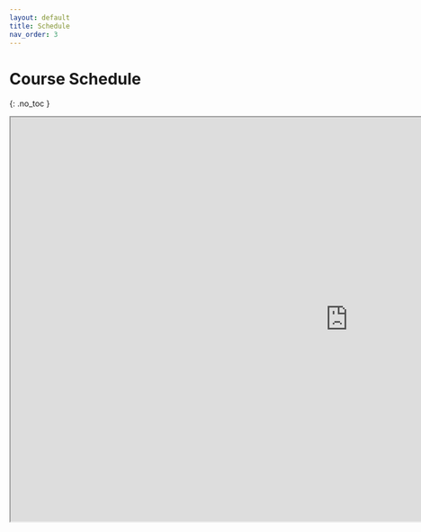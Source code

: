 ```yaml
---
layout: default
title: Schedule
nav_order: 3
---
```


# Course Schedule
{: .no_toc }

<iframe src="https://docs.google.com/spreadsheets/d/e/2PACX-1vTeQIEVDSPq_IqzlIJ0lUvHR5OzgcTkqP8upra7AICWPNaT1Iheh4GLrFAp9S6N593xlxwsZNNS0PJK/pubhtml?gid=0&amp;single=true&amp;widget=true&amp;headers=false"  width="1200" height="720"></iframe>
